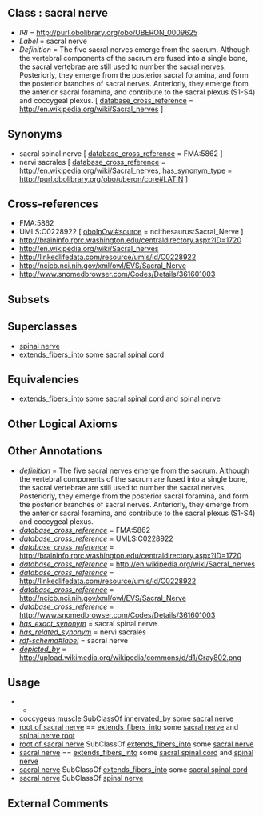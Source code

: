 
## Class : sacral nerve

 * *IRI* = http://purl.obolibrary.org/obo/UBERON_0009625
 * *Label* = sacral nerve
 * *Definition* = The five sacral nerves emerge from the sacrum. Although the vertebral components of the sacrum are fused into a single bone, the sacral vertebrae are still used to number the sacral nerves. Posteriorly, they emerge from the posterior sacral foramina, and form the posterior branches of sacral nerves. Anteriorly, they emerge from the anterior sacral foramina, and contribute to the sacral plexus (S1-S4) and coccygeal plexus. [ [database_cross_reference](../../ef/oboInOwl#hasDbXref.md) = http://en.wikipedia.org/wiki/Sacral_nerves ]

## Synonyms

 * sacral spinal nerve [ [database_cross_reference](../../ef/oboInOwl#hasDbXref.md) = FMA:5862 ]
 * nervi sacrales [ [database_cross_reference](../../ef/oboInOwl#hasDbXref.md) = http://en.wikipedia.org/wiki/Sacral_nerves, [has_synonym_type](../../pe/oboInOwl#hasSynonymType.md) = http://purl.obolibrary.org/obo/uberon/core#LATIN ]

## Cross-references

 * FMA:5862
 * UMLS:C0228922 [ [oboInOwl#source](../../ce/oboInOwl#source.md) = ncithesaurus:Sacral_Nerve ]
 * http://braininfo.rprc.washington.edu/centraldirectory.aspx?ID=1720
 * http://en.wikipedia.org/wiki/Sacral_nerves
 * http://linkedlifedata.com/resource/umls/id/C0228922
 * http://ncicb.nci.nih.gov/xml/owl/EVS/Sacral_Nerve
 * http://www.snomedbrowser.com/Codes/Details/361601003

## Subsets


## Superclasses

 * [spinal nerve](../../UBERON/80/UBERON_0001780.md)
 * [extends_fibers_into](../../core#extends/to/core#extends_fibers_into.md) some [sacral spinal cord](../../UBERON/43/UBERON_0005843.md)

## Equivalencies

 * [extends_fibers_into](../../core#extends/to/core#extends_fibers_into.md) some [sacral spinal cord](../../UBERON/43/UBERON_0005843.md) and [spinal nerve](../../UBERON/80/UBERON_0001780.md)

## Other Logical Axioms


## Other Annotations

 * *[definition](../../IAO/15/IAO_0000115.md)* = The five sacral nerves emerge from the sacrum. Although the vertebral components of the sacrum are fused into a single bone, the sacral vertebrae are still used to number the sacral nerves. Posteriorly, they emerge from the posterior sacral foramina, and form the posterior branches of sacral nerves. Anteriorly, they emerge from the anterior sacral foramina, and contribute to the sacral plexus (S1-S4) and coccygeal plexus.
 * *[database_cross_reference](../../ef/oboInOwl#hasDbXref.md)* = FMA:5862
 * *[database_cross_reference](../../ef/oboInOwl#hasDbXref.md)* = UMLS:C0228922
 * *[database_cross_reference](../../ef/oboInOwl#hasDbXref.md)* = http://braininfo.rprc.washington.edu/centraldirectory.aspx?ID=1720
 * *[database_cross_reference](../../ef/oboInOwl#hasDbXref.md)* = http://en.wikipedia.org/wiki/Sacral_nerves
 * *[database_cross_reference](../../ef/oboInOwl#hasDbXref.md)* = http://linkedlifedata.com/resource/umls/id/C0228922
 * *[database_cross_reference](../../ef/oboInOwl#hasDbXref.md)* = http://ncicb.nci.nih.gov/xml/owl/EVS/Sacral_Nerve
 * *[database_cross_reference](../../ef/oboInOwl#hasDbXref.md)* = http://www.snomedbrowser.com/Codes/Details/361601003
 * *[has_exact_synonym](../../ym/oboInOwl#hasExactSynonym.md)* = sacral spinal nerve
 * *[has_related_synonym](../../ym/oboInOwl#hasRelatedSynonym.md)* = nervi sacrales
 * *[rdf-schema#label](../../el/rdf-schema#label.md)* = sacral nerve
 * *[depicted_by](../../depicted/by/depicted_by.md)* = http://upload.wikimedia.org/wikipedia/commons/d/d1/Gray802.png

## Usage

 * -
 * [coccygeus muscle](../../UBERON/27/UBERON_0001327.md) SubClassOf [innervated_by](../../RO/05/RO_0002005.md) some [sacral nerve](../../UBERON/25/UBERON_0009625.md)
 * [root of sacral nerve](../../UBERON/33/UBERON_0009633.md) == [extends_fibers_into](../../core#extends/to/core#extends_fibers_into.md) some [sacral nerve](../../UBERON/25/UBERON_0009625.md) and [spinal nerve root](../../UBERON/23/UBERON_0009623.md)
 * [root of sacral nerve](../../UBERON/33/UBERON_0009633.md) SubClassOf [extends_fibers_into](../../core#extends/to/core#extends_fibers_into.md) some [sacral nerve](../../UBERON/25/UBERON_0009625.md)
 * [sacral nerve](../../UBERON/25/UBERON_0009625.md) == [extends_fibers_into](../../core#extends/to/core#extends_fibers_into.md) some [sacral spinal cord](../../UBERON/43/UBERON_0005843.md) and [spinal nerve](../../UBERON/80/UBERON_0001780.md)
 * [sacral nerve](../../UBERON/25/UBERON_0009625.md) SubClassOf [extends_fibers_into](../../core#extends/to/core#extends_fibers_into.md) some [sacral spinal cord](../../UBERON/43/UBERON_0005843.md)
 * [sacral nerve](../../UBERON/25/UBERON_0009625.md) SubClassOf [spinal nerve](../../UBERON/80/UBERON_0001780.md)

## External Comments

